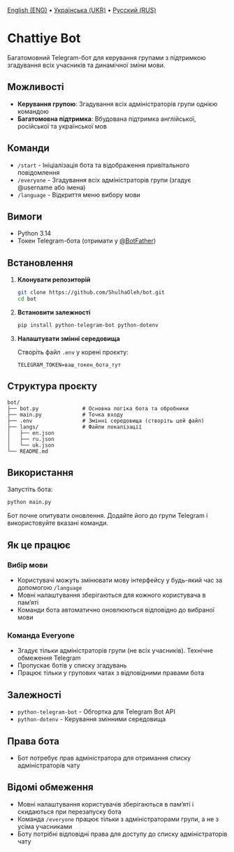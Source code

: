 [English (ENG)](readme.md) • [Українська (UKR)](readme.uk.md) • [Русский (RUS)](readme.ru.md)

# Chattiye Bot

Багатомовний Telegram-бот для керування групами з підтримкою згадування всіх учасників та динамічної зміни мови.

## Можливості

* **Керування групою**: Згадування всіх адміністраторів групи однією командою
* **Багатомовна підтримка**: Вбудована підтримка англійської, російської та української мов

## Команди

* `/start` - Ініціалізація бота та відображення привітального повідомлення
* `/everyone` - Згадування всіх адміністраторів групи (згадує @username або імена)
* `/language` - Відкриття меню вибору мови

## Вимоги

* Python 3.14
* Токен Telegram-бота (отримати у [@BotFather](https://t.me/BotFather))

## Встановлення

1. **Клонувати репозиторій**

   ```bash
   git clone https://github.com/ShulhaOleh/bot.git
   cd bot
   ```

2. **Встановити залежності**

   ```bash
   pip install python-telegram-bot python-dotenv
   ```

3. **Налаштувати змінні середовища**

   Створіть файл `.env` у корені проєкту:

   ```env
   TELEGRAM_TOKEN=ваш_токен_бота_тут
   ```

## Структура проєкту

```
bot/
├── bot.py              # Основна логіка бота та обробники
├── main.py             # Точка входу
├── .env                # Змінні середовища (створіть цей файл)
├── langs/              # Файли локалізації
│   ├── en.json
│   ├── ru.json
│   └── uk.json
└── README.md
```

## Використання

Запустіть бота:

```bash
python main.py
```

Бот почне опитувати оновлення. Додайте його до групи Telegram і використовуйте вказані команди.

## Як це працює

### Вибір мови

* Користувачі можуть змінювати мову інтерфейсу у будь-який час за допомогою `/language`
* Мовні налаштування зберігаються для кожного користувача в пам’яті
* Команди бота автоматично оновлюються відповідно до вибраної мови

### Команда Everyone

* Згадує тільки адміністраторів групи (не всіх учасників). Технічне обмеження Telegram
* Пропускає ботів у списку згадувань
* Працює тільки у групових чатах з відповідними правами бота

## Залежності

* `python-telegram-bot` - Обгортка для Telegram Bot API
* `python-dotenv` - Керування змінними середовища

## Права бота

* Бот потребує прав адміністратора для отримання списку адміністраторів чату

## Відомі обмеження

* Мовні налаштування користувачів зберігаються в пам’яті і скидаються при перезапуску бота
* Команда `/everyone` працює тільки з адміністраторами групи, а не з усіма учасниками
* Боту потрібні відповідні права для доступу до списку адміністраторів чату